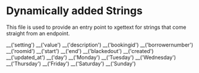 # Dynamically added Strings

This file is used to provide an entry point to xgettext for strings that come straight from an endpoint.

__('setting')
__('value')
__('description')
__('bookingid')
__('borrowernumber')
__('roomid')
__('start')
__('end')
__('blackedout')
__('created')
__('updated_at')
__('day')
__('Monday')
__('Tuesday')
__('Wednesday')
__('Thursday')
__('Friday')
__('Saturday')
__('Sunday')